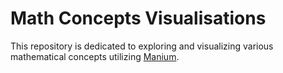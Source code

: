 # Math Concepts Visualisations

This repository is dedicated to exploring and visualizing various mathematical concepts utilizing [Manium](https://www.manim.community/).

